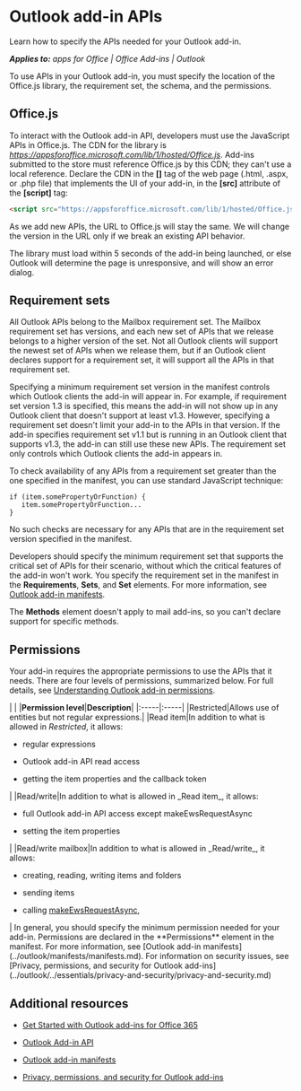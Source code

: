 
# Outlook add-in APIs
Learn how to specify the APIs needed for your Outlook add-in.

 _**Applies to:** apps for Office | Office Add-ins | Outlook_

To use APIs in your Outlook add-in, you must specify the location of the Office.js library, the requirement set, the schema, and the permissions.

## Office.js

To interact with the Outlook add-in API, developers must use the JavaScript APIs in Office.js. The CDN for the library is  _https://appsforoffice.microsoft.com/lib/1/hosted/Office.js_. Add-ins submitted to the store must reference Office.js by this CDN; they can't use a local reference. Declare the CDN in the **[<head>]** tag of the web page (.html, .aspx, or .php file) that implements the UI of your add-in, in the **[src]** attribute of the **[script]** tag:


```HTML
<script src="https://appsforoffice.microsoft.com/lib/1/hosted/Office.js" type="text/javascript"></script>
```

As we add new APIs, the URL to Office.js will stay the same. We will change the version in the URL only if we break an existing API behavior.

The library must load within 5 seconds of the add-in being launched, or else Outlook will determine the page is unresponsive, and will show an error dialog.


## Requirement sets

All Outlook APIs belong to the Mailbox requirement set. The Mailbox requirement set has versions, and each new set of APIs that we release belongs to a higher version of the set. Not all Outlook clients will support the newest set of APIs when we release them, but if an Outlook client declares support for a requirement set, it will support all the APIs in that requirement set. 

Specifying a minimum requirement set version in the manifest controls which Outlook clients the add-in will appear in. For example, if requirement set version 1.3 is specified, this means the add-in will not show up in any Outlook client that doesn't support at least v1.3. However, specifying a requirement set doesn't limit your add-in to the APIs in that version. If the add-in specifies requirement set v1.1 but is running in an Outlook client that supports v1.3, the add-in can still use these new APIs. The requirement set only controls which Outlook clients the add-in appears in.

To check availability of any APIs from a requirement set greater than the one specified in the manifest, you can use standard JavaScript technique:




```
if (item.somePropertyOrFunction) {
   item.somePropertyOrFunction...  
}

```

No such checks are necessary for any APIs that are in the requirement set version specified in the manifest.

Developers should specify the minimum requirement set that supports the critical set of APIs for their scenario, without which the critical features of the add-in won't work. You specify the requirement set in the manifest in the  **Requirements**, **Sets**, and **Set** elements. For more information, see [Outlook add-in manifests](../outlook/manifests/manifests.md).

The  **Methods** element doesn't apply to mail add-ins, so you can't declare support for specific methods.


## Permissions

Your add-in requires the appropriate permissions to use the APIs that it needs. There are four levels of permissions, summarized below. For full details, see [Understanding Outlook add-in permissions](../outlook/privacy/understanding-outlook-add-in-permissions.md).


|
|
|**Permission level**|**Description**|
|:-----|:-----|
|Restricted|Allows use of entities but not regular expressions.|
|Read item|In addition to what is allowed in  _Restricted_, it allows:
<ul xmlns:xlink="http://www.w3.org/1999/xlink" xmlns:mtps="http://msdn2.microsoft.com/mtps" xmlns:mshelp="http://msdn.microsoft.com/mshelp" xmlns:ddue="http://ddue.schemas.microsoft.com/authoring/2003/5" xmlns:msxsl="urn:schemas-microsoft-com:xslt"><li><p>regular expressions</p></li><li><p>Outlook add-in API read access</p></li><li><p>getting the item properties and the callback token</p></li></ul>|
|Read/write|In addition to what is allowed in  _Read item_, it allows:
<ul xmlns:xlink="http://www.w3.org/1999/xlink" xmlns:mtps="http://msdn2.microsoft.com/mtps" xmlns:mshelp="http://msdn.microsoft.com/mshelp" xmlns:ddue="http://ddue.schemas.microsoft.com/authoring/2003/5" xmlns:msxsl="urn:schemas-microsoft-com:xslt"><li><p>full Outlook add-in API access except <span class="keyword">makeEwsRequestAsync</span></p></li><li><p> setting the item properties</p></li></ul>|
|Read/write mailbox|In addition to what is allowed in  _Read/write_, it allows:
<ul xmlns:xlink="http://www.w3.org/1999/xlink" xmlns:mtps="http://msdn2.microsoft.com/mtps" xmlns:mshelp="http://msdn.microsoft.com/mshelp" xmlns:ddue="http://ddue.schemas.microsoft.com/authoring/2003/5" xmlns:msxsl="urn:schemas-microsoft-com:xslt"><li><p>creating, reading, writing items and folders</p></li><li><p>sending items</p></li><li><p>calling <a href="http://dev.outlook.com/reference/add-ins/Office.context.mailbox.html.aspx#makeEwsRequestAsync" target="_blank">makeEwsRequestAsync</a>,</p></li></ul>|
In general, you should specify the minimum permission needed for your add-in. Permissions are declared in the  **Permissions** element in the manifest. For more information, see [Outlook add-in manifests](../outlook/manifests/manifests.md). For information on security issues, see [Privacy, permissions, and security for Outlook add-ins](../outlook/../essentials/privacy-and-security/privacy-and-security.md)


## Additional resources
<a name="bk_addresources"> </a>


- [Get Started with Outlook add-ins for Office 365](https://dev.outlook.com/MailAppsGettingStarted/GetStarted.aspx)
    
- [Outlook Add-in API](http://dev.outlook.com/reference/add-ins/index.mdl.aspx)
    
- [Outlook add-in manifests](../outlook/manifests/manifests.md)
    
- [Privacy, permissions, and security for Outlook add-ins](../outlook/../essentials/privacy-and-security/privacy-and-security.md)
    
